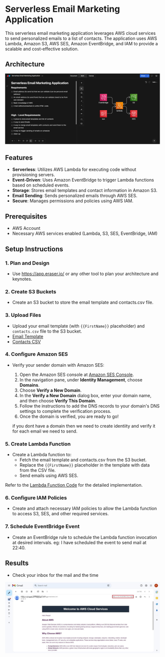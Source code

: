 # Serverless Email Marketing Application

This serverless email marketing application leverages AWS cloud services to send personalized emails to a list of contacts. The application uses AWS Lambda, Amazon S3, AWS SES, Amazon EventBridge, and IAM to provide a scalable and cost-effective solution.

## Architecture

![Architecture Diagram](Architecture.jpg)

## Features

- **Serverless**: Utilizes AWS Lambda for executing code without provisioning servers.
- **Event-Driven**: Uses Amazon EventBridge to trigger Lambda functions based on scheduled events.
- **Storage**: Stores email templates and contact information in Amazon S3.
- **Email Sending**: Sends personalized emails through AWS SES.
- **Secure**: Manages permissions and policies using AWS IAM.

## Prerequisites

- AWS Account
- Necessary AWS services enabled (Lambda, S3, SES, EventBridge, IAM)

## Setup Instructions

### 1. Plan and Design

- Use https://app.eraser.io/ or any other tool to plan your architecture and keynotes.

### 2. Create S3 Buckets

- Create an S3 bucket to store the email template and contacts.csv file.

### 3. Upload Files

- Upload your email template (with `{{FirstName}}` placeholder) and `contacts.csv` file to the S3 bucket.
- [Email Template](email_template.html)
- [Contacts CSV](contacts.csv)

### 4. Configure Amazon SES

- Verify your sender domain with Amazon SES:
  1. Open the Amazon SES console at [Amazon SES Console](https://console.aws.amazon.com/ses/).
  2. In the navigation pane, under **Identity Management**, choose **Domains**.
  3. Choose **Verify a New Domain**.
  4. In the **Verify a New Domain** dialog box, enter your domain name, and then choose **Verify This Domain**.
  5. Follow the instructions to add the DNS records to your domain's DNS settings to complete the verification process.
  6. Once the domain is verified, you are ready to go!
 
  if you dont have a domain then we need to create identiity and verify it for each email we need to send.

### 5. Create Lambda Function

- Create a Lambda function to:
  - Fetch the email template and contacts.csv from the S3 bucket.
  - Replace the `{{FirstName}}` placeholder in the template with data from the CSV file.
  - Send emails using AWS SES.

Refer to the [Lambda Function Code](Lambda_Function.txt) for the detailed implementation.

### 6. Configure IAM Policies

- Create and attach necessary IAM policies to allow the Lambda function to access S3, SES, and other required services.

### 7. Schedule EventBridge Event

- Create an EventBridge rule to schedule the Lambda function invocation at desired intervals. eg: I have scheduled the event to send mail at 22:40.

## Results

- Check your inbox for the mail and the time

![Result](Email.jpg)
